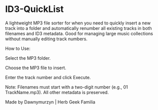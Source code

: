 # ID3-QuickList
A lightweight MP3 file sorter for when you need to quickly insert a new track into a folder and automatically renumber all existing tracks in both filenames and ID3 metadata.
Good for managing large music collections without manually editing track numbers.

How to Use:

Select the MP3 folder.

Choose the MP3 file to insert.

Enter the track number and click Execute.

Note: Filenames must start with a two-digit number (e.g., 01 TrackName.mp3).
All other metadata is preserved.



Made by Dawnymurzyn | Herb Geek Familia

